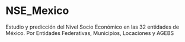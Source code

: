# NSE_Mexico
Estudio y predicción del Nivel Socio Económico en las 32 entidades de México. Por Entidades Federativas, Municipios, Locaciones y AGEBS  
